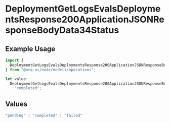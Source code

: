 # DeploymentGetLogsEvalsDeploymentsResponse200ApplicationJSONResponseBodyData34Status

## Example Usage

```typescript
import {
  DeploymentGetLogsEvalsDeploymentsResponse200ApplicationJSONResponseBodyData34Status,
} from "@orq-ai/node/models/operations";

let value:
  DeploymentGetLogsEvalsDeploymentsResponse200ApplicationJSONResponseBodyData34Status =
    "completed";
```

## Values

```typescript
"pending" | "completed" | "failed"
```